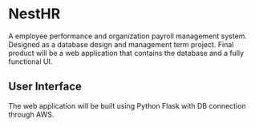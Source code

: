 # NestHR
A employee performance and organization payroll management system. Designed as a database design and management term project. Final product will be a web application that contains the database and a fully functional UI.

## User Interface
The web application will be built using Python Flask with DB connection through AWS.
